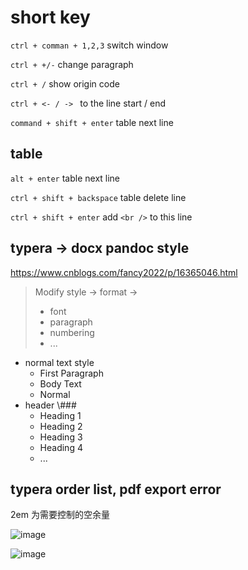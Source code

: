 
# short key
`ctrl + comman + 1,2,3` switch window

`ctrl + +/-` change paragraph

`ctrl + /` show origin code 

`ctrl + <- / -> ` to the line start / end

`command + shift + enter` table next line

## table

`alt + enter` table next line

`ctrl + shift + backspace` table delete line

`ctrl + shift + enter` add `<br />` to this line

## typera -> docx pandoc style
https://www.cnblogs.com/fancy2022/p/16365046.html

> Modify style -> format -> 
>
> + font
> + paragraph
> + numbering
> + ...

+ normal text style
  + First Paragraph
  + Body Text
  + Normal
+ header \\###
  + Heading 1
  + Heading 2
  + Heading 3
  + Heading 4
  + ...

## typera order list, pdf export error

2em 为需要控制的空余量

![image](https://user-images.githubusercontent.com/37357447/221492307-6a957780-3d35-4aed-b74b-a27d8fed004d.png)

![image](https://user-images.githubusercontent.com/37357447/221492356-01aff4fa-9157-4f41-85c7-1beaacd22f75.png)
